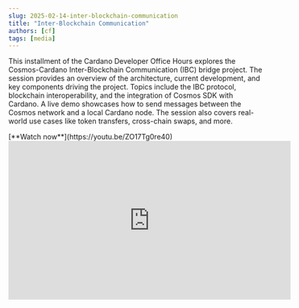```yaml
---
slug: 2025-02-14-inter-blockchain-communication
title: "Inter-Blockchain Communication"
authors: [cf]
tags: [media]
---
```


This installment of the Cardano Developer Office Hours explores the Cosmos-Cardano Inter-Blockchain Communication (IBC) bridge project. The session provides an overview of the architecture, current development, and key components driving the project. Topics include the IBC protocol, blockchain interoperability, and the integration of Cosmos SDK with Cardano. A live demo showcases how to send messages between the Cosmos network and a local Cardano node. The session also covers real-world use cases like token transfers, cross-chain swaps, and more.

<div style={{ textAlign: 'right' }}>
[**Watch now**](https://youtu.be/ZO17Tg0re40)
</div>

<iframe width="560" height="315" src="https://www.youtube-nocookie.com/embed/ZO17Tg0re40" title="YouTube video player" frameborder="0" allow="accelerometer; autoplay; clipboard-write; encrypted-media; gyroscope; picture-in-picture; web-share" referrerpolicy="strict-origin-when-cross-origin" allowfullscreen></iframe>
